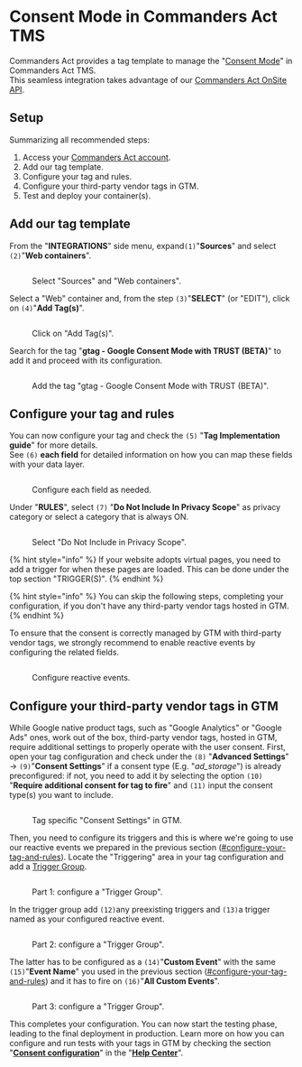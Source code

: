 # Consent Mode in Commanders Act TMS

Commanders Act provides a tag template to manage the "[Consent Mode](https://developers.google.com/tag-platform/devguides/consent)" in Commanders Act TMS.\
This seamless integration takes advantage of our [Commanders Act OnSite API](../../onsite-api/).&#x20;

## Setup

Summarizing all recommended steps:

1. Access your [Commanders Act account](https://platform.commandersact.com/).
2. Add our tag template.
3. Configure your tag and rules.
4. Configure your third-party vendor tags in GTM.
5. Test and deploy your container(s).

## Add our tag template

From the "**INTEGRATIONS**" side menu, expand`(1)`"**Sources**" and select `(2)`"**Web containers**".

<figure><img src="../../../../.gitbook/assets/image (205).png" alt=""><figcaption><p>Select "Sources" and "Web containers".</p></figcaption></figure>

Select a "Web" container and, from the step `(3)`"**SELECT**" (or "EDIT"), click on `(4)`"**Add Tag(s)**".

<figure><img src="../../../../.gitbook/assets/image (181).png" alt=""><figcaption><p>Click on "Add Tag(s)".</p></figcaption></figure>

Search for the tag "**gtag - Google Consent Mode with TRUST (BETA)**" to add it and proceed with its configuration.

<figure><img src="../../../../.gitbook/assets/image (172).png" alt=""><figcaption><p>Add the tag "gtag - Google Consent Mode with TRUST (BETA)".</p></figcaption></figure>

## Configure your tag and rules

You can now configure your tag and check the `(5)` "**Tag Implementation guide**" for more details.\
See `(6)` **each field** for detailed information on how you can map these fields with your data layer.

<figure><img src="../../../../.gitbook/assets/TMS_1.png" alt=""><figcaption><p>Configure each field as needed.</p></figcaption></figure>

Under "**RULES**", select `(7)` "**Do Not Include In Privacy Scope**" as privacy category or select a category that is always ON.

<figure><img src="../../../../.gitbook/assets/image (194).png" alt=""><figcaption><p>Select "Do Not Include in Privacy Scope".</p></figcaption></figure>

{% hint style="info" %}
If your website adopts virtual pages, you need to add a trigger for when these pages are loaded. This can be done under the top section "TRIGGER(S)".&#x20;
{% endhint %}

{% hint style="info" %}
You can skip the following steps, completing your configuration, if you don't have any third-party vendor tags hosted in GTM.
{% endhint %}

To ensure that the consent is correctly managed by GTM with third-party vendor tags, we strongly recommend to enable reactive events by configuring the related fields.

<figure><img src="../../../../.gitbook/assets/image (217).png" alt=""><figcaption><p>Configure reactive events.</p></figcaption></figure>

## Configure your third-party vendor tags in GTM

While Google native product tags, such as "Google Analytics" or "Google Ads" ones, work out of the box, third-party vendor tags, hosted in GTM, require additional settings to properly operate with the user consent. First, open your tag configuration and check under the `(8)` "**Advanced Settings**" → `(9)`"**Consent Settings**" if a consent type (E.g. "_ad\_storage_") is already preconfigured: if not, you need to add it by selecting the option `(10)` "**Require additional consent for tag to fire**" and `(11)` input the consent type(s) you want to include.

<figure><img src="../../../../.gitbook/assets/image (165).png" alt=""><figcaption><p>Tag specific "Consent Settings" in GTM.</p></figcaption></figure>

Then, you need to configure its triggers and this is where we're going to use our reactive events we prepared in the previous section ([#configure-your-tag-and-rules](consent-mode-in-commanders-act-tms.md#configure-your-tag-and-rules "mention")). Locate the "Triggering" area in your tag configuration and add a [Trigger Group](https://support.google.com/tagmanager/answer/9164222?hl=en).

<figure><img src="../../../../.gitbook/assets/image (166).png" alt=""><figcaption><p>Part 1: configure a "Trigger Group".</p></figcaption></figure>

In the trigger group add `(12)`any preexisting triggers and `(13)`a trigger named as your configured reactive event.

<figure><img src="../../../../.gitbook/assets/image (167).png" alt=""><figcaption><p>Part 2: configure a "Trigger Group".</p></figcaption></figure>

The latter has to be configured as a `(14)`"**Custom Event**" with the same `(15)`"**Event Name**" you used in the previous section ([#configure-your-tag-and-rules](consent-mode-in-commanders-act-tms.md#configure-your-tag-and-rules "mention")) and it has to fire on `(16)`"**All Custom Events**".

<figure><img src="../../../../.gitbook/assets/image (168).png" alt=""><figcaption><p>Part 3: configure a "Trigger Group".</p></figcaption></figure>

This completes your configuration. You can now start the testing phase, leading to the final deployment in production. Learn more on how you can configure and run tests with your tags in GTM by checking the section "[**Consent configuration**](https://support.google.com/tagmanager/answer/10718549/?hl=en-GB)" in the "[**Help Center**](https://support.google.com/tagmanager/)".
